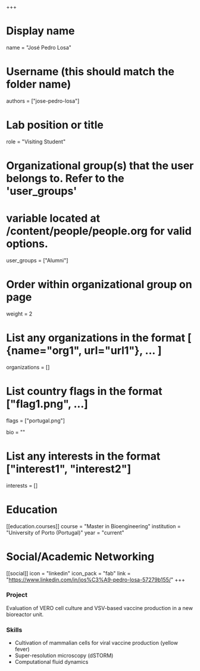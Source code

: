+++
# Display name
name = "José Pedro Losa"

# Username (this should match the folder name)
authors = ["jose-pedro-losa"]

# Lab position or title
role = "Visiting Student"

# Organizational group(s) that the user belongs to. Refer to the 'user_groups'
# variable located at /content/people/people.org for valid options.
user_groups = ["Alumni"]

# Order within organizational group on page
weight = 2

# List any organizations in the format [ {name="org1", url="url1"}, ... ]
organizations = []

# List country flags in the format ["flag1.png", ...]
flags = ["portugal.png"]

bio = ""

# List any interests in the format ["interest1", "interest2"]
interests = []

# Education
[[education.courses]]
  course = "Master in Bioengineering"
  institution = "University of Porto (Portugal)"
  year = "current"

# Social/Academic Networking
[[social]]
  icon = "linkedin"
  icon_pack = "fab"
  link = "https://www.linkedin.com/in/jos%C3%A9-pedro-losa-57279b155/"
+++

### Project
Evaluation of VERO cell culture and VSV-based vaccine production in a new
bioreactor unit.

### Skills
- Cultivation of mammalian cells for viral vaccine production (yellow fever)
- Super-resolution microscopy (dSTORM)
- Computational fluid dynamics
